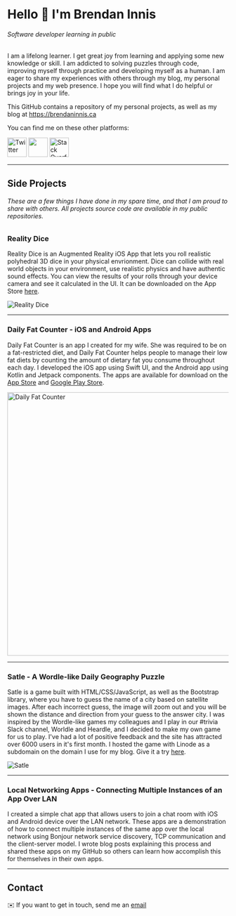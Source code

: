 # Hello 👋 I'm Brendan Innis
###### *Software developer learning in public*

I am a lifelong learner. I get great joy from learning and applying some new knowledge or skill. I am addicted to solving puzzles through code, improving myself through practice and developing myself as a human. I am eager to share my experiences with others through my blog, my personal projects and my web presence. I hope you will find what I do helpful or brings joy in your life.

This GitHub contains a repository of my personal projects, as well as my blog at https://brendaninnis.ca

You can find me on these other platforms:

<a href="https://twitter.com/innisbrendan"><img alt="Twitter" src="https://cdn-icons-png.flaticon.com/512/124/124021.png" style="width: 44px; height: 44px;"></img></a><span> </span><a alt="LinkedIn" href="https://www.linkedin.com/in/brendan-innis/"><img src="https://cdn-icons-png.flaticon.com/512/174/174857.png" style="width: 44px; height: 44px;"></img></a><span> </span><a href="https://stackoverflow.com/users/3593889/innisbrendan"><img alt="Stack Overflow" src="https://upload.wikimedia.org/wikipedia/commons/thumb/e/ef/Stack_Overflow_icon.svg/768px-Stack_Overflow_icon.svg.png" style="width: 44px; height: 44px;"></img></a>
- - -

## Side Projects
###### These are a few things I have done in my spare time, and that I am proud to share with others. All projects source code are available in my public repositories.

### Reality Dice

Reality Dice is an Augmented Reality iOS App that lets you roll realistic polyhedral 3D dice in your physical envrionment. Dice can collide with real world objects in your environment, use realistic physics and have authentic sound effects. You can view the results of your rolls through your device camera and see it calculated in the UI. It can be downloaded on the App Store [here](https://apps.apple.com/us/app/reality-dice/id6460648236).

<img alt="Reality Dice" src="https://realitywargames.ca/images/reality-dice-preview.gif"></img>

- - -

### Daily Fat Counter - iOS and Android Apps

Daily Fat Counter is an app I created for my wife. She was required to be on a fat-restricted diet, and Daily Fat Counter helps people to manage their low fat diets by counting the amount of dietary fat you consume throughout each day. I developed the iOS app using Swift UI, and the Android app using Kotlin and Jetpack components. The apps are available for download on the [App Store](https://apps.apple.com/app/id1631074004) and [Google Play Store](https://play.google.com/store/apps/details?id=ca.brendaninnis.dailyfatcounter).

<img alt="Daily Fat Counter" src="https://dailyfatcounter.brendaninnis.ca/images/daily-fat-counter-screen1.png" style="width: auto; height: 600px;"></img>

- - -

### Satle - A Wordle-like Daily Geography Puzzle

Satle is a game built with HTML/CSS/JavaScript, as well as the Bootstrap library, where you have to guess the name of a city based on satellite images. After each incorrect guess, the image will zoom out and you will be shown the distance and direction from your guess to the answer city. I was inspired by the Wordle-like games my colleagues and I play in our #trivia Slack channel, Worldle and Heardle, and I decided to make my own game for us to play. I've had a lot of positive feedback and the site has attracted over 6000 users in it's first month. I hosted the game with Linode as a subdomain on the domain I use for my blog. Give it a try [here](https://satle.brendaninnis.ca).

<img alt="Satle" src="https://brendaninnis.ca/uploads/videos/satle.gif"></img>

- - -

### Local Networking Apps - Connecting Multiple Instances of an App Over LAN

I created a simple chat app that allows users to join a chat room with iOS and Android device over the LAN network. These apps are a demonstration of how to connect multiple instances of the same app over the local network using Bonjour network service discovery, TCP communication and the client-server model. I wrote blog posts explaining this process and shared these apps on my GitHub so others can learn how accomplish this for themselves in their own apps.

- - -

## Contact

✉️ If you want to get in touch, send me an [email](mailto:brendaninnis@icloud.com)
